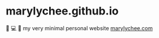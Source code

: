 # marylychee.github.io

🍒 💻 🌊 my very minimal personal website [marylychee.com](http://marylychee.com)

